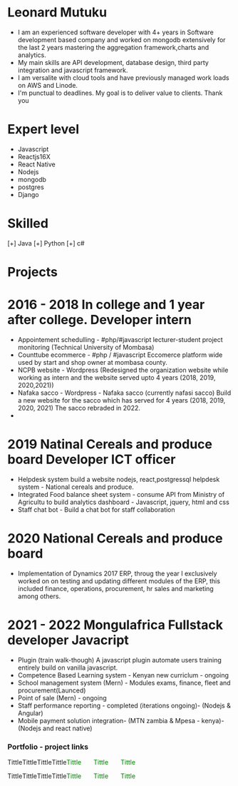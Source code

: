 # Leonard Mutuku
- I am an experienced software developer with 4+ years in Software development based company and worked on mongodb extensively for the last 2 years mastering the aggregation framework,charts and analytics.
- My main skills are API development, database design, third party integration and javascript  framework.
- I am versalite with cloud tools and have previously managed work loads on AWS and Linode.
- I'm punctual to deadlines. My goal is to deliver value to clients. Thank you

# Expert level
+ Javascript
+ Reactjs16X 
+ React Native
+ Nodejs
+ mongodb
+ postgres
+ Django

# Skilled
[+] Java
[+] Python
[+] c#

#
# Projects

# 2016 - 2018 In college and 1 year after college. Developer intern
- Appointement schedulling - #php/#javascript lecturer-student project monitoring (Technical University of Mombasa)
- Counttube ecommerce - #php / #javascript  Eccomerce platform wide used by start and shop owner at mombasa county.
- NCPB website - Wordpress (Redesigned the organization website while working as intern and the website served upto 4 years (2018, 2019, 2020,2021))
- Nafaka sacco - Wordpress - Nafaka sacco (currently nafasi sacco) Build a new website for the sacco which has served for 4 years (2018, 2019, 2020, 2021) The sacco rebraded in 2022.
- 
# 2019 Natinal Cereals and produce board Developer ICT officer
- Helpdesk system build a website nodejs, react,postgressql helpdesk system - National cereals and produce.
- Integrated Food balance sheet system - consume API from Ministry of Agricultu to build analytics dashboard - Javascript, jquery, html and css
- Staff chat bot - Build a chat bot for staff collaboration
# 2020 National Cereals and produce board
- Implementation of Dynamics 2017 ERP, throug the year I exclusively worked on on testing and updating different modules of the ERP, this included finance, operations, procurement, hr sales and marketing among others.

# 2021 - 2022 Mongulafrica Fullstack developer Javacript
- Plugin (train walk-though) A javascript plugin automate users training entirely build on vanilla javascript.
- Competence Based Learning system - Kenyan new curriclum - ongoing
- School management system (Mern) - Modules exams, finance, fleet and procurement(Launced)
- Point of sale (Mern) - ongoing
- Staff performance reporting - completed (iterations ongoing)- (Nodejs & Angular)
- Mobile payment solution integration- (MTN zambia & Mpesa - kenya)- (Nodejs and react native)

<h3>Portfolio - project links </h3>
<p>
<span style="color:green; bold:900">Tittle</span>
<span style="float:left"><img src="" ></span>
  &nbsp;  &nbsp;   &nbsp;
  <span style="color:green; bold:900">Tittle</span>
<span style="float:left"><img src="" ></span>
    &nbsp;  &nbsp;   &nbsp;
  <span style="color:green; bold:900">Tittle</span>
<span style="float:left"><img src="" ></spa
    &nbsp;  &nbsp;   &nbsp;
  <span style="color:green; bold:900">Tittle</span>
<span style="float:left"><img src="" ></spa
    &nbsp;  &nbsp;   &nbsp;
  <span style="color:green; bold:900">Tittle</span>
<span style="float:left"><img src="" ></spa
    &nbsp;  &nbsp;   &nbsp;
  <span style="color:green; bold:900">Tittle</span>
<span style="float:left"><img src="" ></spa
    &nbsp;  &nbsp;   &nbsp;
  <span style="color:green; bold:900">Tittle</span>
<span style="float:left"><img src="" ></spa
</p>
  
 <p>
<span style="color:green; bold:900">Tittle</span>
<span style="float:left"><img src="" ></span>
  &nbsp;  &nbsp;   &nbsp;
  <span style="color:green; bold:900">Tittle</span>
<span style="float:left"><img src="" ></span>
    &nbsp;  &nbsp;   &nbsp;
  <span style="color:green; bold:900">Tittle</span>
<span style="float:left"><img src="" ></spa
    &nbsp;  &nbsp;   &nbsp;
  <span style="color:green; bold:900">Tittle</span>
<span style="float:left"><img src="" ></spa
    &nbsp;  &nbsp;   &nbsp;
  <span style="color:green; bold:900">Tittle</span>
<span style="float:left"><img src="" ></spa
    &nbsp;  &nbsp;   &nbsp;
  <span style="color:green; bold:900">Tittle</span>
<span style="float:left"><img src="" ></spa
    &nbsp;  &nbsp;   &nbsp;
  <span style="color:green; bold:900">Tittle</span>
<span style="float:left"><img src="" ></spa
</p>
